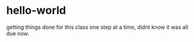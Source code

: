 # hello-world
getting things done for this class one step at a time, didnt know it was all due now.
